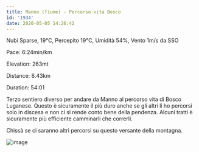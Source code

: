 ```yaml
---
title: Manno (fiume) - Percorso vita Bosco
id: '1934'
date: 2020-05-05 14:26:42
---
```


Nubi Sparse, 19°C, Percepito 19°C, Umidità 54%, Vento 1m/s da SSO

Pace: 6:24min/km

Elevation: 263mt

Distance: 8.43km

Duration: 54:01

Terzo sentiero diverso per andare da Manno al percorso vita di Bosco Luganese. Questo è sicuramente il più duro anche se gli altri li ho percorsi solo in discesa e non ci si rende conto bene della pendenza. Alcuni tratti è sicuramente più efficiente camminarli che correrli.

Chissà se ci saranno altri percorsi su questo versante della montagna.

![image](/images/2021/08/20200505-activity-map.png)
